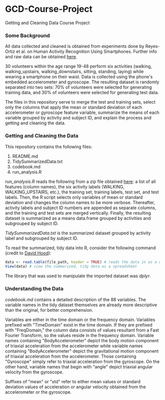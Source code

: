 # GCD-Course-Project
Getting and Cleaning Data Course Project

### Some Background
All data collected and cleaned is obtained from experiments done by Reyes-Ortiz et al. on Human Activity Recognition Using Smartphones. Further info and raw data can be obtained [here](http://archive.ics.uci.edu/ml/datasets/Human+Activity+Recognition+Using+Smartphones).

30 volunteers within the age range 19-48 perform six activities (walking, walking_upstairs, walking_downstairs, sitting, standing, laying) while wearing a smartphone on their waist. Data is collected using the phone's embedded accelerometer and gyroscope. The resulting dataset is randomly separated into two sets: 70% of volunteers were selected for generating training data, and 30% of volunteers were selected for generating test data.

The files in this repository serve to merge the test and training sets, select only the columns that apply the mean or standard deviation of each accelerometer or gyroscope feature variable, summarize the means of each variable grouped by activity and subject ID, and explain the process and getting and cleaning the data.

### Getting and Cleaning the Data
This repository contains the following files:
1. README.md
2. TidySummarizedData.txt
3. codebook.md
4. run_analysis.R

*run_analysis.R* reads the following from a zip file obtained [here](https://d396qusza40orc.cloudfront.net/getdata%2Fprojectfiles%2FUCI%20HAR%20Dataset.zip): a list of all features (column names), the six activity labels (WALKING, WALKING_UPSTAIRS, etc.), the training set, training labels, test set, and test labels. Then, the R script selects only variables of mean or standard deviation and changes the column names to be more verbose. Thereafter, activity labels and subject ID numbers are appended as separate columns, and the training and test sets are merged vertically. Finally, the resulting dataset is summarized as a means data.frame grouped by activities and subgrouped by subject ID.

*TidySummarizedData.txt* is the summarized dataset grouped by activity label and subgrouped by subject ID.

To read the summarized, tidy data into R, consider the following command (credit to [David Hood](https://thoughtfulbloke.wordpress.com/2015/09/09/getting-and-cleaning-the-assignment/)):

```R
data <- read.table(file_path, header = TRUE) # reads the data in as a data.frame
View(data) # view the summarized, tidy data as a spreadsheet
```

The library that was used to manipulate the imported dataset was *dplyr*.

### Understanding the Data

*codebook.md* contains a detailed description of the 88 variables. The variable names in the tidy dataset themselves are already more descriptive than the original, for better comprehension.

Variables are either in the time domain or the frequency domain. Variables prefixed with "TimeDomain" exist in the time domain. If they are prefixed with "FreqDomain," the column data consists of values resultant from a Fast Fourier Transform, so the values reside in the frequency domain. Variable names containing "BodyAccelerometer" depict the body motion component of triaxial acceleration from the accelerometer while variable names containing "BodyAccelerometer" depict the gravitational motion component of triaxial acceleration from the accelerometer. Those containing "Gyroscope" simply refer to triaxial acceleration from the gyroscope. On the other hand, variable names that begin with "angle" depict triaxial angular velocity from the gyroscope.

Suffixes of "mean" or "std" refer to either mean values or standard deviation values of acceleration or angular velocity obtained from the accelerometer or the gyroscope.
